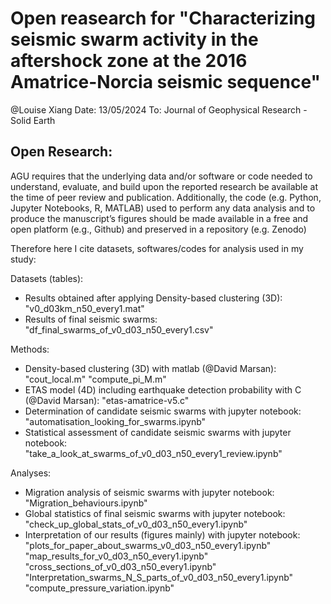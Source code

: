 # Open reasearch for "Characterizing seismic swarm activity in the aftershock zone at the 2016 Amatrice-Norcia seismic sequence"
@Louise Xiang
Date: 13/05/2024
To: Journal of Geophysical Research - Solid Earth

## Open Research:
AGU requires that the underlying data and/or software or code needed to understand, evaluate, and build upon the reported research be available at the time of peer review and publication. Additionally, the code (e.g. Python, Jupyter Notebooks, R, MATLAB) used to perform any data analysis and to produce the manuscript’s figures should be made available in a free and open platform (e.g., Github) and preserved in a repository (e.g. Zenodo)

Therefore here I cite datasets, softwares/codes for analysis used in my study:

Datasets (tables): 
- Results obtained after applying Density-based clustering (3D): "v0_d03km_n50_every1.mat"
- Results of final seismic swarms: "df_final_swarms_of_v0_d03_n50_every1.csv"

Methods:
- Density-based clustering (3D) with matlab (@David Marsan): "cout_local.m"
                                                             "compute_pi_M.m"
- ETAS model (4D) including earthquake detection probability with C (@David Marsan): "etas-amatrice-v5.c"
- Determination of candidate seismic swarms with jupyter notebook: "automatisation_looking_for_swarms.ipynb"
- Statistical assessment of candidate seismic swarms with jupyter notebook: "take_a_look_at_swarms_of_v0_d03_n50_every1_review.ipynb"

Analyses:
- Migration analysis of seismic swarms with jupyter notebook: "Migration_behaviours.ipynb"
- Global statistics of final seismic swarms with jupyter notebook: "check_up_global_stats_of_v0_d03_n50_every1.ipynb"
- Interpretation of our results (figures mainly) with jupyter notebook: "plots_for_paper_about_swarms_v0_d03_n50_every1.ipynb"
                                                                        "map_results_for_v0_d03_n50_every1.ipynb"
                                                                        "cross_sections_of_v0_d03_n50_every1.ipynb"
                                                                        "Interpretation_swarms_N_S_parts_of_v0_d03_n50_every1.ipynb"
                                                                        "compute_pressure_variation.ipynb"

